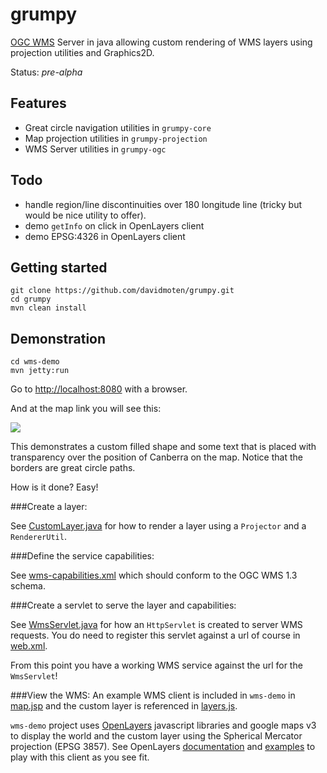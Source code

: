 grumpy
=============

[OGC WMS](http://www.opengeospatial.org/standards/wms) Server in java allowing custom rendering of WMS layers using projection utilities and Graphics2D.

Status: *pre-alpha*

Features
----------
* Great circle navigation utilities in ```grumpy-core```
* Map projection utilities in ```grumpy-projection```
* WMS Server utilities in ```grumpy-ogc```

Todo
---------
* handle region/line discontinuities over 180 longitude line (tricky but would be nice utility to offer).
* demo ```getInfo``` on click in OpenLayers client
* demo EPSG:4326 in OpenLayers client

Getting started
-------------------

```
git clone https://github.com/davidmoten/grumpy.git
cd grumpy
mvn clean install
```

Demonstration
-----------------
```
cd wms-demo
mvn jetty:run
```

Go to [http://localhost:8080](http://localhost:8080/wms-demo) with a browser.

And at the map link you will see this:

<img src="https://raw.githubusercontent.com/davidmoten/grumpy/master/src/docs/demo.png"/>

This demonstrates a custom filled shape and some text that is placed with transparency over the position of Canberra on the map. Notice that the borders are great circle paths.

How is it done? Easy!

###Create a layer:

See [CustomLayer.java](https://github.com/davidmoten/grumpy/blob/master/wms-demo/src/main/java/com/github/davidmoten/geo/wms/demo/CustomLayer.java) for how to render a layer using a ```Projector``` and a ```RendererUtil```.

###Define the service capabilities:

See [wms-capabilities.xml](https://github.com/davidmoten/grumpy/blob/master/wms-demo%2Fsrc%2Fmain%2Fresources%2Fwms-capabilities.xml) which should conform to the OGC WMS 1.3 schema.

###Create a servlet to serve the layer and capabilities:

See [WmsServlet.java](https://github.com/davidmoten/grumpy/blob/master/wms-demo%2Fsrc%2Fmain%2Fjava%2Fcom%2Fgithub%2Fdavidmoten%2Fgeo%2Fwms%2Fdemo%2FWmsServlet.java) for how an ```HttpServlet``` is created to server WMS requests. You do need to register this servlet against a url of course in [web.xml](https://github.com/davidmoten/grumpy/blob/master/wms-demo/src/main/webapp/WEB-INF/web.xml).

From this point you have a working WMS service against the url for the ```WmsServlet```!

###View the WMS:
An example WMS client is included in ```wms-demo``` in [map.jsp](https://github.com/davidmoten/grumpy/blob/master/wms-demo%2Fsrc%2Fmain%2Fwebapp%2Fmap.jsp) and the custom layer is referenced in [layers.js](https://github.com/davidmoten/grumpy/blob/master/wms-demo/src/main/webapp/js/layers.js).

```wms-demo``` project uses [OpenLayers](http://openlayers.org/) javascript libraries and google maps v3 to display the world and the custom layer using the Spherical Mercator projection (EPSG 3857). See OpenLayers [documentation](http://docs.openlayers.org/) and [examples](http://openlayers.org/dev/examples/) to play with this client as you see fit.



